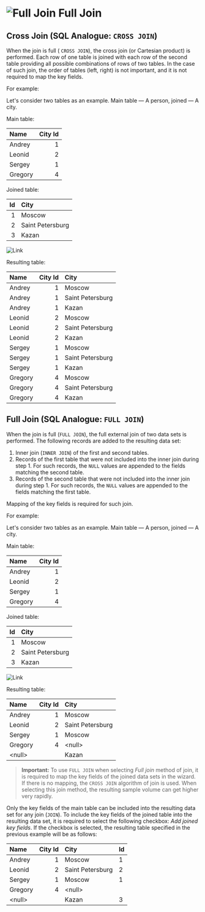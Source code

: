 # ![Full Join](../../../images/icons/joindata/join-full_default.svg) Full Join

## Cross Join (SQL Analogue: `CROSS JOIN`)

When the join is full ( `CROSS JOIN`), the cross join (or Cartesian product) is performed. Each row of one table is joined with each row of the second table providing all possible combinations of rows of two tables.
In the case of such join, the order of tables (left, right) is not important, and it is not required to map the key fields.

For example:

Let's consider two tables as an example. Main table — A person, joined — A city.

Main table:

|Name|City Id|
|:-|-:|
|Andrey|1|
|Leonid|2|
|Sergey|1|
|Gregory|4|

Joined table:

|Id|City|
|-:|:-|
|1|Moscow|
|2|Saint Petersburg|
|3|Kazan|

![Link](./merge.svg)

Resulting table:

|Name|City Id|City|
|:-|-:|:-|
|Andrey|1|Moscow|
|Andrey|1|Saint Petersburg|
|Andrey|1|Kazan|
|Leonid|2|Moscow|
|Leonid|2|Saint Petersburg|
|Leonid|2|Kazan|
|Sergey|1|Moscow|
|Sergey|1|Saint Petersburg|
|Sergey|1|Kazan|
|Gregory|4|Moscow|
|Gregory|4|Saint Petersburg|
|Gregory|4|Kazan|

## Full Join (SQL Analogue: `FULL JOIN`)

When the join is full (`FULL JOIN`), the full external join of two data sets is performed. The following records are added to the resulting data set:

1. Inner join (`INNER JOIN`) of the first and second tables.
2. Records of the first table that were not included into the inner join during step 1. For such records, the `NULL` values are appended to the fields matching the second table.
3. Records of the second table that were not included into the inner join during step 1. For such records, the `NULL` values are appended to the fields matching the first table.

Mapping of the key fields is required for such join.

For example:

Let's consider two tables as an example. Main table — A person, joined — A city.

Main table:

|Name|City Id|
|:-|-:|
|Andrey|1|
|Leonid|2|
|Sergey|1|
|Gregory|4|

Joined table:

|Id|City|
|-:|:-|
|1|Moscow|
|2|Saint Petersburg|
|3|Kazan|

![Link](./merge.svg)

Resulting table:

|Name|City Id|City|
|:-|-:|:-|
|Andrey|1|Moscow|
|Leonid|2|Saint Petersburg|
|Sergey|1|Moscow|
|Gregory|4|&#60;null>|
|&#60;null>||Kazan|

> **Important:** To use `FULL JOIN` when selecting *Full join* method of join, it is required to map the key fields of the joined data sets in the wizard. If there is no mapping, the `CROSS JOIN` algorithm of join is used. When selecting this join method, the resulting sample volume can get higher very rapidly.

Only the key fields of the main table can be included into the resulting data set for any join (`JOIN`). To include the key fields of the joined table into the resulting data set, it is required to select the following checkbox: *Add joined key fields*. If the checkbox is selected, the resulting table specified in the previous example will be as follows:

|Name|City Id|City|Id|
|:-|-:|:-|:-|
|Andrey|1|Moscow|1|
|Leonid|2|Saint Petersburg|2|
|Sergey|1|Moscow|1|
|Gregory|4|&#60;null>||
|&#60;null>||Kazan|3|
